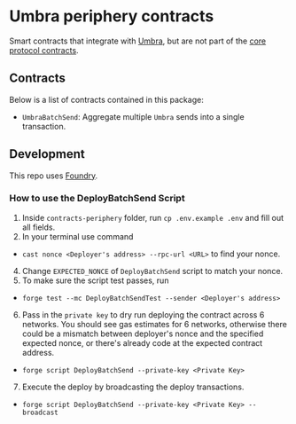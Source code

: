 # Umbra periphery contracts

Smart contracts that integrate with [Umbra](../README.md), but are not part of the [core protocol contracts](../contracts-core/).

## Contracts

Below is a list of contracts contained in this package:

- `UmbraBatchSend`: Aggregate multiple `Umbra` sends into a single transaction.

## Development

This repo uses [Foundry](https://github.com/gakonst/foundry).

### How to use the DeployBatchSend Script

1. Inside `contracts-periphery` folder, run `cp .env.example .env` and fill out all fields.
2. In your terminal use command

- `cast nonce <Deployer's address> --rpc-url <URL>` to find your nonce.

4. Change `EXPECTED_NONCE` of `DeployBatchSend` script to match your nonce.
5. To make sure the script test passes, run

- `forge test --mc DeployBatchSendTest --sender <Deployer's address>`

6. Pass in the `private key` to dry run deploying the contract across 6 networks. You should see gas estimates for 6 networks, otherwise there could be a mismatch between deployer's nonce and the specified expected nonce, or there's already code at the expected contract address.

- `forge script DeployBatchSend --private-key <Private Key> `

7. Execute the deploy by broadcasting the deploy transactions.

- `forge script DeployBatchSend --private-key <Private Key> --broadcast`
